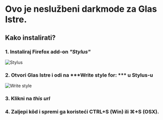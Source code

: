 # Ovo je neslužbeni darkmode za Glas Istre.

## Kako instalirati?

### 1. Instaliraj Firefox add-on ***"Stylus"***

![Stylus](https://i.imgur.com/2FU0iRJ.png)

### 2. Otvori Glas Istre i odi na ***Write style for: *** u Stylus-u

![Write style](https://i.imgur.com/hhRqG62.png)

### 3. Klikni na ***this url***

### 4. Zaljepi kôd i spremi ga koristeći CTRL+S (Win) ili ⌘+S (OSX).
